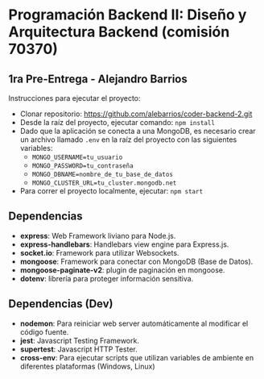 # Programación Backend II: Diseño y Arquitectura Backend (comisión 70370)

## 1ra Pre-Entrega - Alejandro Barrios
Instrucciones para ejecutar el proyecto:
* Clonar repositorio: https://github.com/alebarrios/coder-backend-2.git
* Desde la raíz del proyecto, ejecutar comando: ```npm install```
* Dado que la aplicación se conecta a una MongoDB, es necesario crear un archivo llamado ```.env``` en la raíz del proyecto con las siguientes variables:
  * ```MONGO_USERNAME=tu_usuario```
  * ```MONGO_PASSWORD=tu_contraseña```
  * ```MONGO_DBNAME=nombre_de_tu_base_de_datos```
  * ```MONGO_CLUSTER_URL=tu_cluster.mongodb.net```
* Para correr el proyecto localmente, ejecutar: ```npm start```

## Dependencias
* **express**: Web Framework liviano para Node.js.
* **express-handlebars**: Handlebars view engine para Express.js.
* **socket.io**: Framework para utilizar Websockets.
* **mongoose**: Framework para conectar con MongoDB (Base de Datos).
* **mongoose-paginate-v2**: plugin de paginación en mongoose.
* **dotenv**: librería para proteger información sensitiva.

## Dependencias (Dev)
* **nodemon**: Para reiniciar web server automáticamente al modificar el código fuente.
* **jest**: Javascript Testing Framework.
* **supertest**: Javascript HTTP Tester.
* **cross-env**: Para ejecutar scripts que utilizan variables de ambiente en diferentes plataformas (Windows, Linux)
